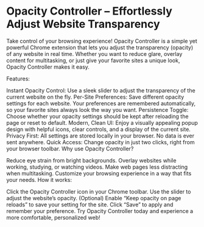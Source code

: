 # Opacity Controller – Effortlessly Adjust Website Transparency
 
Take control of your browsing experience! Opacity Controller is a simple yet powerful Chrome extension that lets you adjust the transparency (opacity) of any website in real time. Whether you want to reduce glare, overlay content for multitasking, or just give your favorite sites a unique look, Opacity Controller makes it easy.

Features:

Instant Opacity Control: Use a sleek slider to adjust the transparency of the current website on the fly.
Per-Site Preferences: Save different opacity settings for each website. Your preferences are remembered automatically, so your favorite sites always look the way you want.
Persistence Toggle: Choose whether your opacity settings should be kept after reloading the page or reset to default.
Modern, Clean UI: Enjoy a visually appealing popup design with helpful icons, clear controls, and a display of the current site.
Privacy First: All settings are stored locally in your browser. No data is ever sent anywhere.
Quick Access: Change opacity in just two clicks, right from your browser toolbar.
Why use Opacity Controller?

Reduce eye strain from bright backgrounds.
Overlay websites while working, studying, or watching videos.
Make web pages less distracting when multitasking.
Customize your browsing experience in a way that fits your needs.
How it works:

Click the Opacity Controller icon in your Chrome toolbar.
Use the slider to adjust the website’s opacity.
(Optional) Enable “Keep opacity on page reloads” to save your setting for the site.
Click “Save” to apply and remember your preference.
Try Opacity Controller today and experience a more comfortable, personalized web!
